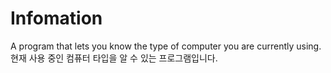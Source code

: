 # Infomation
A program that lets you know the type of computer you are currently using.
현재 사용 중인 컴퓨터 타입을 알 수 있는 프로그램입니다.

